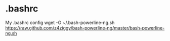 # .bashrc
My .bashrc config
wget -O ~/.bash-powerline-ng.sh https://raw.github.com/z4ziggy/bash-powerline-ng/master/bash-powerline-ng.sh
